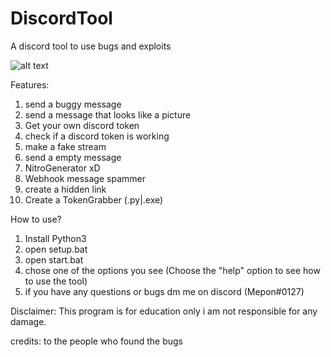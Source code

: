 # DiscordTool
A discord tool to use bugs and exploits

![alt text](https://i.ibb.co/wBtPt7j/WM-Screenshots-20211231121917.png)

Features:

1. send a buggy message
2. send a message that looks like a picture
3. Get your own discord token
4. check if a discord token is working
5. make a fake stream
6. send a empty message
7. NitroGenerator xD
8. Webhook message spammer
9. create a hidden link
10. Create a TokenGrabber (.py|.exe)


How to use?

1. Install Python3
2. open setup.bat
3. open start.bat
4. chose one of the options you see (Choose the "help" option to see how to use the tool)
5. if you have any questions or bugs dm me on discord (Mepon#0127)


Disclaimer:
This program is for education only i am not responsible for any damage.

credits: to the people who found the bugs


